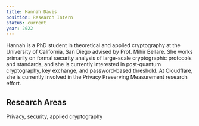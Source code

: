 ```yaml
---
title: Hannah Davis
position: Research Intern
status: current
year: 2022
---
```


Hannah is a PhD student in theoretical and applied cryptography at the University of California, San Diego advised by Prof. Mihir Bellare. She works primarily on formal security analysis of large-scale cryptographic protocols and standards, and she is currently interested in post-quantum cryptography, key exchange, and password-based threshold. At Cloudflare, she is currently involved in the Privacy Preserving Measurement research effort.

## Research Areas 
Privacy, security, applied cryptography
